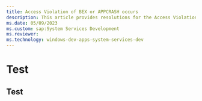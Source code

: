 ```yaml
---
title: Access Violation of BEX or APPCRASH occurs
description: This article provides resolutions for the Access Violation of BEX or APPCRASH on Windows Server 2008 R2 with Terminal Service.
ms.date: 05/09/2023
ms.custom: sap:System Services Development
ms.reviewer: 
ms.technology: windows-dev-apps-system-services-dev
---
```

# Test

## Test
